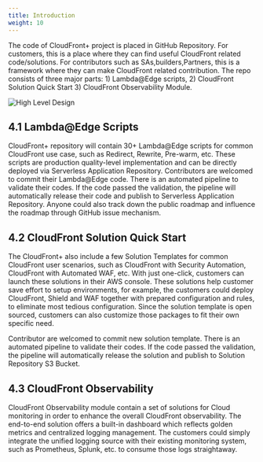 ```yaml
---
title: Introduction 
weight: 10
---
```


The code of CloudFront+ project is placed in GitHub Repository. For customers, this is a place where they can find useful CloudFront related code/solutions. For contributors such as SAs,builders,Partners, this is a framework where they can make CloudFront related contribution. The repo consists of three major parts: 1) Lambda@Edge scripts, 2) CloudFront Solution Quick Start 3) CloudFront Observability Module.

![High Level Design](/high-level-arch.png)

## 4.1 Lambda@Edge Scripts
CloudFront+ repository will contain 30+ Lambda@Edge scripts for common CloudFront use case, such as Redirect, Rewrite, Pre-warm, etc. These scripts are production quality-level implementation and can be directly deployed via Serverless Application Repository.
Contributors are welcomed to commit their Lambda@Edge code. There is an automated pipeline to validate their codes. If the code passed the validation, the pipeline will automatically release their code and publish to Serverless Application Repository.
Anyone could also track down the public roadmap and influence the roadmap through GitHub issue mechanism.

## 4.2 CloudFront Solution Quick Start
The CloudFront+ also include a few Solution Templates for common CloudFront user scenarios, such as CloudFront with Security Automation, CloudFront with Automated WAF, etc. With just one-click, customers can launch these solutions in their AWS console.
These solutions help customer save effort to setup environments, for example, the customers could deploy CloudFront, Shield and WAF together with prepared configuration and rules, to eliminate most tedious configuration.
Since the solution template is open sourced, customers can also customize those packages to fit their own specific need.

Contributor are welcomed to commit new solution template. There is an automated pipeline to validate their codes. If the code passed the validation, the pipeline will automatically release the solution and publish to Solution Repository S3 Bucket.

## 4.3 CloudFront Observability
CloudFront Observability module contain a set of solutions for Cloud monitoring in order to enhance the overall CloudFront observability. The end-to-end solution offers a built-in dashboard which reflects golden metrics and centralized logging management. The customers could simply integrate the unified logging source with their existing monitoring system, such as Prometheus, Splunk, etc. to consume those logs straightaway.